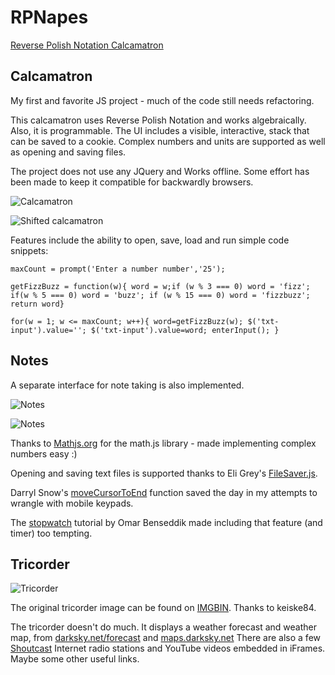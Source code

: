 # RPNapes

<!-- [Reverse Polish Notation Calcamatron](https://napesweaver.github.io/rpnapes/) -->
<a href="https://napesweaver.github.io/rpnapes/" target="_blank">Reverse Polish Notation Calcamatron</a>



## Calcamatron

My first and favorite JS project - much of the code still needs refactoring.

This calcamatron uses Reverse Polish Notation and works algebraically. Also, it is programmable. The UI includes a visible, interactive, stack that can be saved to a cookie. Complex numbers and units are supported as well as opening and saving files.

The project does not use any JQuery and Works offline. Some effort has been made to keep it compatible for backwardly browsers.

![Calcamatron](images/screenshots/rpnapes.jpg)

![Shifted calcamatron](images/screenshots/rpnapes-2.jpg)

Features include the ability to open, save, load and run simple code snippets:

`maxCount = prompt('Enter a number number','25');`

`getFizzBuzz = function(w){ word = w;if (w % 3 === 0) word = 'fizz'; if(w % 5 === 0) word = 'buzz'; if (w % 15 === 0) word = 'fizzbuzz'; return word}`

`for(w = 1; w <= maxCount; w++){ word=getFizzBuzz(w); $('txt-input').value=''; $('txt-input').value=word; enterInput(); }`

## Notes
A separate interface for note taking is also implemented.

![Notes](images/screenshots/notes.jpg)

![Notes](images/screenshots/notes2.jpg)

Thanks to [Mathjs.org](https://mathjs.org/) for the math.js library - made implementing complex numbers easy :)

Opening and saving text files is supported thanks to Eli Grey's [FileSaver.js](https://github.com/eligrey/FileSaver.js/).

Darryl Snow's [moveCursorToEnd](https://gist.github.com/darryl-snow/3990793) function saved the day in my attempts to wrangle with mobile keypads.

The [stopwatch](https://tinloof.com/blog/how-to-build-a-stopwatch-with-html-css-js-react-part-2/) tutorial by Omar Benseddik made including that feature (and timer) too tempting.

## Tricorder

![Tricorder](images/screenshots/tricorder.jpg)

The original tricorder image can be found on [IMGBIN](https://imgbin.com/png/7Ay8HnU3/medical-tricorder-star-trek-x-prize-foundation-hypospray-png). Thanks to keiske84.

The tricorder doesn't do much. It displays a weather forecast and weather map, from [darksky.net/forecast](https://darksky.net/forecast) and [maps.darksky.net](https://maps.darksky.net) There are also a few [Shoutcast](https://directory.shoutcast.com/) Internet radio stations and YouTube videos embedded in iFrames. Maybe some other useful links.